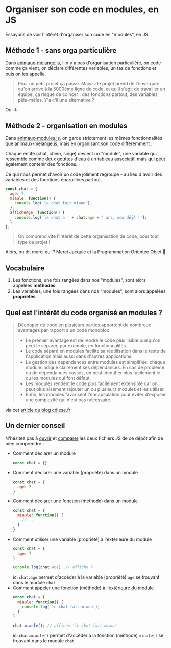 # Organiser son code en modules, en JS

Essayons de voir l'intérêt d'organiser son code en "modules", en JS.

## Méthode 1 - sans orga particulière

Dans [animaux-melange.js](animaux-melange.js), il n'y a pas d'organisation particulière, on code comme ça vient, on déclare différentes variables, un tas de fonctions et puis on les appelle.

> Pour un petit projet ça passe. Mais si le projet prend de l'envergure, qu'on arrive à la 5000ème ligne de code, et qu'il s'agit de travailler en équipe, ça risque de coincer : des fonctions partout, des variables pêle-mêles. Y'a-t'il une alternative ?

Oui ↓

## Méthode 2 - organisation en modules

Dans [animaux-modules.js](animaux-modules.js), on garde strictement les mêmes fonctionnalités que [animaux-melange.js](animaux-melange.js), mais en organisant son code différemment :

Chaque entité (chat, chien, singe) devient un "module", une variable qui ressemble comme deux gouttes d'eau à un tableau associatif, mais qui peut également contenir des fonctions.

Ce qui nous permet d'avoir un code joliment regroupé - au lieu d'avoir des variables et des fonctions éparpillées partout.

```js
const chat = {
  age: 7,
  miaule: function() {
    console.log('le chat fait miaou');
  },
  afficheAge: function() {
    console.log('le chat a ' + chat.age + ' ans, wow déjà !');
  }
};
```

> On comprend vite l'intérêt de cette organisation de code, pour tout type de projet !

Alors, on dit merci qui ? Merci ~~Jacquie et~~ la Programmation Orientée Objet 🤫

## Vocabulaire

1. Les fonctions, une fois rangées dans nos "modules", sont alors appelées **méthodes**.
2. Les variables, une fois rangées dans nos "modules", sont alors appelées **propriétés**.

## Quel est l'intérêt du code organisé en modules ?

> Découper du code en plusieurs parties apportent de nombreux avantages par rapport à un code monobloc:
> - Le premier avantage est de rendre le code plus lisible puisqu'on peut le séparer, par exemple, en fonctionnalités.
> - Le code séparé en modules facilite sa réutilisation dans le reste de l'application mais aussi dans d'autres applications.
> - La gestion des dépendances entre modules est simplifiée: chaque module indique clairement ses dépendances. En cas de problème ou de dépendances cassés, on peut identifier plus facilement le ou les modules qui font défaut.
> - Les modules rendent le code plus facilement extensible car on peut plus aisément rajouter un ou plusieurs modules et les utiliser.
> - Enfin, les modules favorisent l'encapsulation pour éviter d'exposer une complexité qui n'est pas nécessaire.

via cet [article du blog cdiese.fr](https://cdiese.fr/modules-javascript/)

## Un dernier conseil

N'hésitez pas à [ouvrir](animaux-melange.js) et [comparer](animaux-modules.js) les deux fichiers JS de ce dépôt afin de bien comprendre :

- Comment déclarer un module
  ```js
  const chat = {}
  ```
- Comment déclarer une variable (propriété) dans un module
  ```js
  const chat = {
    age: 7
  }
  ```
- Comment déclarer une fonction (méthode) dans un module
  ```js
  const chat = {
    miaule: function() {
      // ..
    }
  }
  ```
- Comment utiliser une variable (propriété) à l'extérieure du module
  ```js
  const chat = {
    age: 7
  }

  console.log(chat.age); // affiche 7
  ```
  ici `chat.age` permet d'accéder à la variable (propriété) `age` se trouvant dans le module `chat`
- Comment appeler une fonction (méthode) à l'extérieure du module
  ```js
  const chat = {
    miaule: function() {
      console.log('le chat fait miaou');
    }
  }

  chat.miaule(); // affiche 'le chat fait miaou'
  ```
  ici `chat.miaule()` permet d'accéder à la fonction (méthode) `miaule()` se trouvant dans le module `chat`